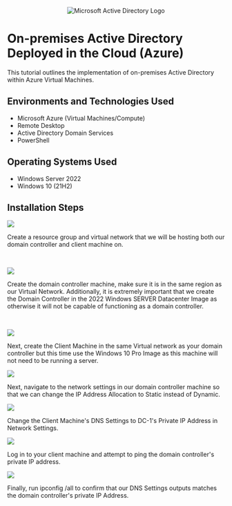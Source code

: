 <p align="center">
<img src="https://i.imgur.com/pU5A58S.png" alt="Microsoft Active Directory Logo"/>
</p>

<h1>On-premises Active Directory Deployed in the Cloud (Azure)</h1>
This tutorial outlines the implementation of on-premises Active Directory within Azure Virtual Machines.<br />



<h2>Environments and Technologies Used</h2>

- Microsoft Azure (Virtual Machines/Compute)
- Remote Desktop
- Active Directory Domain Services
- PowerShell

<h2>Operating Systems Used </h2>

- Windows Server 2022
- Windows 10 (21H2)


<h2>Installation Steps</h2>

<img src="https://github.com/user-attachments/assets/44ad84bb-e0fe-4663-9f1f-9a7adff930ef"/>

</p>
<p>
Create a resource group and virtual network that we will be hosting both our domain controller and client machine on.
</p>
<br />

<p>
<img src="https://github.com/user-attachments/assets/b8669fc5-d14a-42f5-ba66-ecf5dc0a5d46"/>

</p>
<p>
Create the domain controller machine, make sure it is in the same region as our Virtual Network. Additionally, it is extremely important that we create the Domain Controller in the 2022 Windows SERVER Datacenter Image as otherwise it will not be capable of functioning as a domain controller. 
</p>
<br />

<p>
<img src="https://github.com/user-attachments/assets/02e77c0d-66a9-47c0-9bf6-0da61f2bc19b"/>

</p>
<p>
Next, create the Client Machine in the same Virtual network as your domain controller but this time use the Windows 10 Pro Image as this machine will not need to be running a server.
</p>

<p>
<img src="https://github.com/user-attachments/assets/0b9af793-c5eb-459c-8af7-c489438d8913"/>

</p>
<p>
Next, navigate to the network settings in our domain controller machine so that we can change the IP Address Allocation to Static instead of Dynamic.
</p>

<p>
<img src="https://github.com/user-attachments/assets/88ed4589-448c-4303-a50f-b4948136b442"/>

</p>
<p>
Change the Client Machine's DNS Settings to DC-1's Private IP Address in Network Settings. 
</p>

<img src="https://github.com/user-attachments/assets/77342aa7-5a1a-48a3-9387-b00c39b4a129"/>

</p>
<p>
Log in to your client machine and attempt to ping the domain controller's private IP address. 
</p>

<img src="https://github.com/user-attachments/assets/a44a4fef-14b9-446c-808a-6bcc0d25655f"/>

Finally, run ipconfig /all to confirm that our DNS Settings outputs matches the domain controller's private IP Address.


<br />
